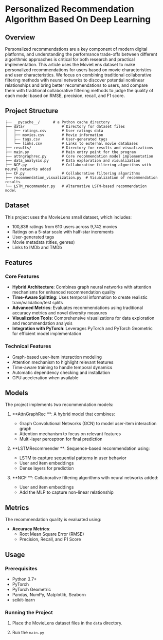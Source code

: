 # Personalized Recommendation Algorithm Based On Deep Learning

## Overview

Personalized recommendations are a key component of modern digital platforms, and understanding the performance trade-offs between different algorithmic approaches is critical for both research and practical implementation. This article uses the MovieLens dataset to make personalized recommendations for users based on movie characteristics and user characteristics. We focus on combining traditional collaborative filtering methods with neural networks to discover potential nonlinear relationships and bring better recommendations to users, and compare them with traditional collaborative filtering methods to judge the quality of each model based on RMSE, precision, recall, and F1 score.

## Project Structure

```
├── __pycache__/      # a Python cache directory
├── data/                 # Directory for dataset files
│   ├── ratings.csv       # User ratings data
│   ├── movies.csv        # Movie information 
│   ├── tags.csv          # User-generated tags
│   └── links.csv         # Links to external movie databases
├── results/              # Directory for results and visualizations
├── main.py               # Main entry point for the program
├── attngraphrec.py       # Core recommendation model implementation
├── data_analysis.py      # Data exploration and visualization 
├── NCF.py                # Collaborative filtering algorithms with neural networks added
├── CF.py                 # Collaborative filtering algorithms
├── recommendation_visualization.py  # Visualization of recommendation results
└── LSTM_recommender.py   # Alternative LSTM-based recommendation model
```

## Dataset

This project uses the MovieLens small dataset, which includes:
- 100,836 ratings from 610 users across 9,742 movies
- Ratings on a 5-star scale with half-star increments
- User-generated tags
- Movie metadata (titles, genres)
- Links to IMDb and TMDb 

## Features

### Core Features
- **Hybrid Architecture**: Combines graph neural networks with attention mechanisms for enhanced recommendation quality
- **Time-Aware Splitting**: Uses temporal information to create realistic train/validation/test splits
- **Advanced Metrics**: Evaluates recommendations using traditional accuracy metrics and novel diversity measures
- **Visualization Tools**: Comprehensive visualizations for data exploration and recommendation analysis
- **Integration with PyTorch**: Leverages PyTorch and PyTorch Geometric for efficient model implementation

### Technical Features
- Graph-based user-item interaction modeling
- Attention mechanism to highlight relevant features
- Time-aware training to handle temporal dynamics
- Automatic dependency checking and installation
- GPU acceleration when available

## Models

The project implements two recommendation models:

1. **AttnGraphRec **: A hybrid model that combines:
   - Graph Convolutional Networks (GCN) to model user-item interaction graph
   - Attention mechanism to focus on relevant features
   - Multi-layer perceptron for final prediction

2. **LSTMRecommender **: Sequence-based recommendation using:
   - LSTM to capture sequential patterns in user behavior
   - User and item embeddings
   - Dense layers for prediction

3. **NCF **: Collaborative filtering algorithms with neural networks added:
   - User and item embeddings
   - Add the MLP to capture non-linear relationship

## Metrics

The recommendation quality is evaluated using:

- **Accuracy Metrics**:
  - Root Mean Square Error (RMSE)
  - Precision, Recall, and F1 Score


## Usage

### Prerequisites
- Python 3.7+
- PyTorch
- PyTorch Geometric
- Pandas, NumPy, Matplotlib, Seaborn
- scikit-learn


### Running the Project

1. Place the MovieLens dataset files in the `data` directory.

2. Run the  `main.py` 
```


